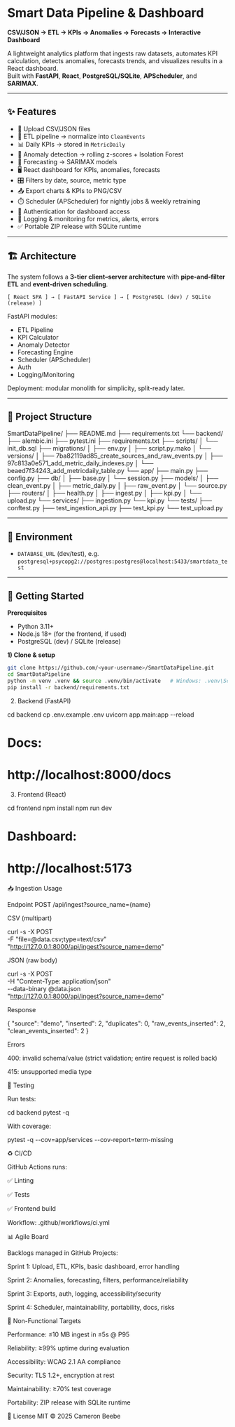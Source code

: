 # Smart Data Pipeline & Dashboard

**CSV/JSON → ETL → KPIs → Anomalies → Forecasts → Interactive Dashboard**

A lightweight analytics platform that ingests raw datasets, automates KPI calculation, detects anomalies, forecasts trends, and visualizes results in a React dashboard.  
Built with **FastAPI**, **React**, **PostgreSQL/SQLite**, **APScheduler**, and **SARIMAX**.

---

## ✨ Features

- 📂 Upload CSV/JSON files  
- 🧹 ETL pipeline → normalize into `CleanEvents`  
- 📊 Daily KPIs → stored in `MetricDaily`  
- 🚨 Anomaly detection → rolling z-scores + Isolation Forest  
- 🔮 Forecasting → SARIMAX models  
- 🖥️ React dashboard for KPIs, anomalies, forecasts  
- 🎛️ Filters by date, source, metric type  
- 📤 Export charts & KPIs to PNG/CSV  
- ⏱️ Scheduler (APScheduler) for nightly jobs & weekly retraining  
- 🔐 Authentication for dashboard access  
- 📜 Logging & monitoring for metrics, alerts, errors  
- ✅ Portable ZIP release with SQLite runtime  

---

## 🏗️ Architecture

The system follows a **3-tier client–server architecture** with **pipe-and-filter ETL** and **event-driven scheduling**.

`[ React SPA ] → [ FastAPI Service ] → [ PostgreSQL (dev) / SQLite (release) ]`

FastAPI modules:
- ETL Pipeline
- KPI Calculator
- Anomaly Detector
- Forecasting Engine
- Scheduler (APScheduler)
- Auth
- Logging/Monitoring

Deployment: modular monolith for simplicity, split-ready later.

---

## 📂 Project Structure
SmartDataPipeline/
├── README.md
├── requirements.txt
      └── backend/
├── alembic.ini
├── pytest.ini
├── requirements.txt
├── scripts/
│     └── init_db.sql
├── migrations/
│      ├── env.py
│      ├── script.py.mako
│      └── versions/
│             ├── 7ba82119ad85_create_sources_and_raw_events.py
│             ├── 97c813a0e571_add_metric_daily_indexes.py
│             └── beaed7f34243_add_metricdaily_table.py
└── app/
├── main.py
├── config.py
├── db/
│     ├── base.py
│     └── session.py
├── models/
│     ├── clean_event.py
│     ├── metric_daily.py
│     ├── raw_event.py
│     └── source.py
├── routers/
│     ├── health.py
│     ├── ingest.py
│     ├── kpi.py
│     └── upload.py
└── services/
    ├── ingestion.py
    └── kpi.py
    └── tests/
    ├── conftest.py
    ├── test_ingestion_api.py
    ├── test_kpi.py
    └── test_upload.py

---

## 🌱 Environment

- `DATABASE_URL` (dev/test), e.g.  
  `postgresql+psycopg2://postgres:postgres@localhost:5433/smartdata_test`

---

## 🚀 Getting Started

**Prerequisites**
- Python 3.11+
- Node.js 18+ (for the frontend, if used)
- PostgreSQL (dev) / SQLite (release)

**1) Clone & setup**
```bash
git clone https://github.com/<your-username>/SmartDataPipeline.git
cd SmartDataPipeline
python -m venv .venv && source .venv/bin/activate   # Windows: .venv\Scripts\activate
pip install -r backend/requirements.txt
```
2) Backend (FastAPI)

cd backend
cp .env.example .env
uvicorn app.main:app --reload
# Docs:
# http://localhost:8000/docs


3) Frontend (React)

cd frontend
npm install
npm run dev
# Dashboard:
# http://localhost:5173

📥 Ingestion Usage

Endpoint
POST /api/ingest?source_name={name}

CSV (multipart)

curl -s -X POST \
  -F "file=@data.csv;type=text/csv" \
  "http://127.0.0.1:8000/api/ingest?source_name=demo"


JSON (raw body)

curl -s -X POST \
  -H "Content-Type: application/json" \
  --data-binary @data.json \
  "http://127.0.0.1:8000/api/ingest?source_name=demo"


Response

{
  "source": "demo",
  "inserted": 2,
  "duplicates": 0,
  "raw_events_inserted": 2,
  "clean_events_inserted": 2
}


Errors

400: invalid schema/value (strict validation; entire request is rolled back)

415: unsupported media type

🧪 Testing

Run tests:

cd backend
pytest -q


With coverage:

pytest -q --cov=app/services --cov-report=term-missing

♻️ CI/CD

GitHub Actions runs:

✅ Linting

✅ Tests

✅ Frontend build

Workflow: .github/workflows/ci.yml

📊 Agile Board

Backlogs managed in GitHub Projects:

Sprint 1: Upload, ETL, KPIs, basic dashboard, error handling

Sprint 2: Anomalies, forecasting, filters, performance/reliability

Sprint 3: Exports, auth, logging, accessibility/security

Sprint 4: Scheduler, maintainability, portability, docs, risks

🔐 Non-Functional Targets

Performance: ≤10 MB ingest in ≤5s @ P95

Reliability: ≥99% uptime during evaluation

Accessibility: WCAG 2.1 AA compliance

Security: TLS 1.2+, encryption at rest

Maintainability: ≥70% test coverage

Portability: ZIP release with SQLite runtime

📜 License
MIT © 2025 Cameron Beebe
